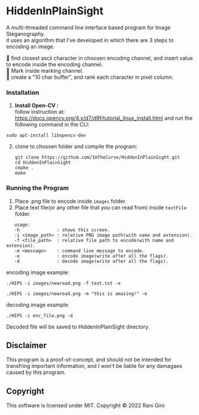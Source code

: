 # HiddenInPlainSight

A multi-threaded command line interface based program for Image Steganography.<br>
it uses an algorithm that I've developed in which there are 3 steps to encoding an image.

:mag_right:  find closest ascii character in choosen encoding channel, and insert value to encode inside the encoding channel.<br>
:pushpin: Mark inside marking channel.<br>
:bookmark_tabs: create a "10 char buffer", and rank each character in pixel column.


### Installation
1. <b>Install Open-CV : </b><br>
follow instruction at:
https://docs.opencv.org/4.x/d7/d9f/tutorial_linux_install.html
and run the following command in the CLI:
```
sudo apt-install libopencv-dev
```
2. clone to chossen folder and compile the program:
   ```
   git clone https://github.com/ImTheCurse/HiddenInPlainSight.git
   cd HiddenInPlainSight
   cmake .
   make
   ```
### Running the Program
1. Place .png file to encode inside ```images``` folder.
2. Place text file(or any other file that you can read from) inside ```textFile``` folder.

```
   usage:
   -h              : shows this screen.
   -i <image_path> : relative PNG image path(with name and extension).
   -f <file_path>  : relative file path to encode(with name and extension).
   -m <message>    : command line message to encode.
   -e              : encode image(write after all the flags).
   -d              : decode image(write after all the flags).
```

encoding image example:
```
./HIPS -i images/newroad.png -f test.txt -e
```
```
./HIPS -i images/newroad.png -m "this is amazing!" -e
```
decoding image example:
```
./HIPS -i enc_file.png -d
```
Decoded file will be saved to HiddenInPlainSight directory.

## Disclaimer

This program is a proof-of-concept, and should not be intended for transfring important information, and I won't be liable for any damagaes caused by this program.

## Copyright

This software is licensed under MIT. Copyright © 2022 Rani Giro
